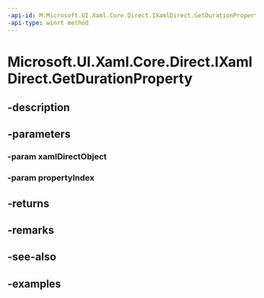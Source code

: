 ```yaml
---
-api-id: M:Microsoft.UI.Xaml.Core.Direct.IXamlDirect.GetDurationProperty(Microsoft.UI.Xaml.Core.Direct.XamlDirectObject,Microsoft.UI.Xaml.Core.Direct.XamlPropertyIndex)
-api-type: winrt method
---
```


<!-- Method syntax.
public Duration IXamlDirect.GetDurationProperty(XamlDirectObject xamlDirectObject, XamlPropertyIndex propertyIndex)
-->

# Microsoft.UI.Xaml.Core.Direct.IXamlDirect.GetDurationProperty

## -description

## -parameters
### -param xamlDirectObject

### -param propertyIndex

## -returns

## -remarks

## -see-also

## -examples


